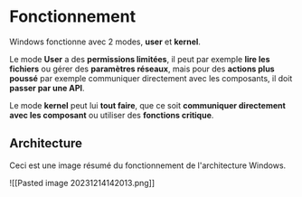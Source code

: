 
# Fonctionnement

Windows fonctionne avec 2 modes, **user** et **kernel**.

Le mode **User** a des **permissions limitées**, il peut par exemple **lire les fichiers** ou gérer des **paramètres réseaux**, mais pour des **actions plus poussé** par exemple communiquer directement avec les composants, il doit **passer par une API**.

Le mode **kernel** peut lui **tout faire**, que ce soit **communiquer directement avec les composant** ou utiliser des **fonctions critique**.


## Architecture

Ceci est une image résumé du fonctionnement de l'architecture Windows.

![[Pasted image 20231214142013.png]]

